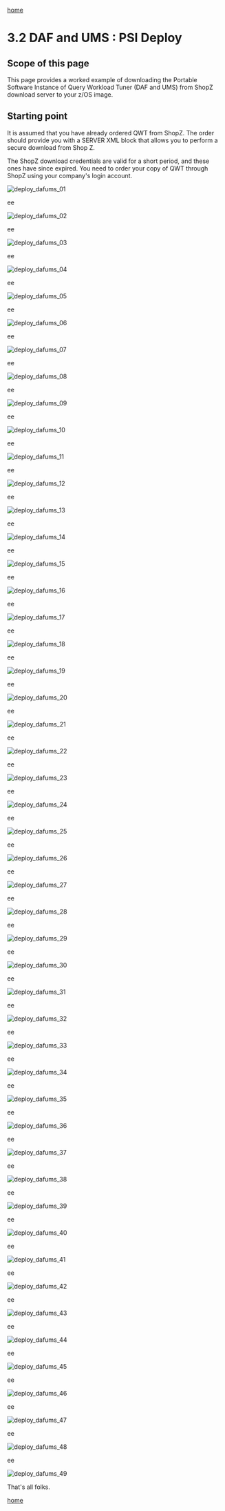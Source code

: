 [home](https://github.com/zeditor01/zowe_db2_tools/blob/main/docs/ZPDT_Build_Path.md)

# 3.2 DAF and UMS : PSI Deploy

## Scope of this page

This page provides a worked example of downloading the Portable Software Instance of Query Workload Tuner (DAF and UMS) from ShopZ download server to your z/OS image.

## Starting point

It is assumed that you have already ordered QWT from ShopZ. The order should provide you with a SERVER XML block that allows you to perform a secure download from Shop Z. 

The ShopZ download credentials are valid for a short period, and these ones have since expired. You need to order your copy of QWT through ShopZ using your company's login account.




![deploy_dafums_01](/images/deploy_dafums_01.jpg)

ee

![deploy_dafums_02](/images/deploy_dafums_02.jpg)

ee

![deploy_dafums_03](/images/deploy_dafums_03.jpg)

ee

![deploy_dafums_04](/images/deploy_dafums_04.jpg)

ee

![deploy_dafums_05](/images/deploy_dafums_05.jpg)

ee

![deploy_dafums_06](/images/deploy_dafums_06.jpg)

ee

![deploy_dafums_07](/images/deploy_dafums_07.jpg)

ee

![deploy_dafums_08](/images/deploy_dafums_08.jpg)

ee

![deploy_dafums_09](/images/deploy_dafums_09.jpg)

ee

![deploy_dafums_10](/images/deploy_dafums_10.jpg)

ee

![deploy_dafums_11](/images/deploy_dafums_11.jpg)

ee

![deploy_dafums_12](/images/deploy_dafums_12.jpg)

ee

![deploy_dafums_13](/images/deploy_dafums_13.jpg)

ee

![deploy_dafums_14](/images/deploy_dafums_14.jpg)

ee

![deploy_dafums_15](/images/deploy_dafums_15.jpg)

ee

![deploy_dafums_16](/images/deploy_dafums_16.jpg)

ee

![deploy_dafums_17](/images/deploy_dafums_17.jpg)

ee

![deploy_dafums_18](/images/deploy_dafums_18.jpg)

ee

![deploy_dafums_19](/images/deploy_dafums_19.jpg)

ee

![deploy_dafums_20](/images/deploy_dafums_20.jpg)

ee

![deploy_dafums_21](/images/deploy_dafums_21.jpg)

ee

![deploy_dafums_22](/images/deploy_dafums_22.jpg)

ee

![deploy_dafums_23](/images/deploy_dafums_23.jpg)

ee

![deploy_dafums_24](/images/deploy_dafums_24.jpg)

ee

![deploy_dafums_25](/images/deploy_dafums_25.jpg)

ee

![deploy_dafums_26](/images/deploy_dafums_26.jpg)

ee

![deploy_dafums_27](/images/deploy_dafums_27.jpg)

ee

![deploy_dafums_28](/images/deploy_dafums_28.jpg)

ee

![deploy_dafums_29](/images/deploy_dafums_29.jpg)

ee

![deploy_dafums_30](/images/deploy_dafums_30.jpg)

ee

![deploy_dafums_31](/images/deploy_dafums_31.jpg)

ee

![deploy_dafums_32](/images/deploy_dafums_32.jpg)

ee

![deploy_dafums_33](/images/deploy_dafums_33.jpg)

ee

![deploy_dafums_34](/images/deploy_dafums_34.jpg)

ee

![deploy_dafums_35](/images/deploy_dafums_35.jpg)

ee

![deploy_dafums_36](/images/deploy_dafums_36.jpg)

ee

![deploy_dafums_37](/images/deploy_dafums_37.jpg)

ee

![deploy_dafums_38](/images/deploy_dafums_38.jpg)

ee

![deploy_dafums_39](/images/deploy_dafums_39.jpg)

ee

![deploy_dafums_40](/images/deploy_dafums_40.jpg)

ee

![deploy_dafums_41](/images/deploy_dafums_41.jpg)

ee

![deploy_dafums_42](/images/deploy_dafums_42.jpg)

ee

![deploy_dafums_43](/images/deploy_dafums_43.jpg)

ee

![deploy_dafums_44](/images/deploy_dafums_44.jpg)

ee

![deploy_dafums_45](/images/deploy_dafums_45.jpg)

ee

![deploy_dafums_46](/images/deploy_dafums_46.jpg)

ee

![deploy_dafums_47](/images/deploy_dafums_47.jpg)

ee

![deploy_dafums_48](/images/deploy_dafums_48.jpg)

ee

![deploy_dafums_49](/images/deploy_dafums_49.jpg)

That's all folks.





[home](https://github.com/zeditor01/zowe_db2_tools/blob/main/docs/ZPDT_Build_Path.md)
